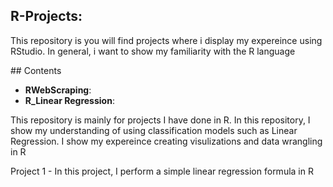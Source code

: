 

## R-Projects:

This repository is you will find projects where i display my expereince using RStudio. In general, i want to show my familiarity with the R language

\## Contents

<ul>
  <li><b>RWebScraping</b>:</li>
  <li><b>R_Linear Regression</b>:</li>
</ul>

This repository is mainly for projects I have done in R.
In this repository, I show my understanding of using classification models such as Linear Regression.
I show my expereince creating visulizations and data wrangling in R



Project 1 - 
In this project, I perform a simple linear regression formula in R

